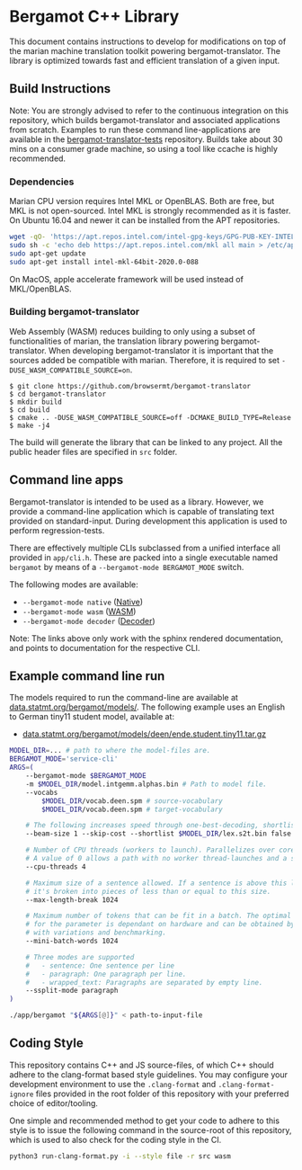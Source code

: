 # Bergamot C++ Library

This document contains instructions to develop for modifications on top of the
marian machine translation toolkit powering bergamot-translator. The library is
optimized towards fast and efficient translation of a given input.

## Build Instructions

Note: You are strongly advised to refer to the continuous integration on this
repository, which builds bergamot-translator and associated applications from
scratch. Examples to run these command line-applications are available in the
[bergamot-translator-tests](https://github.com/browsermt/bergamot-translator-tests)
repository. Builds take about 30 mins on a consumer grade machine, so using a
tool like ccache is highly recommended.

### Dependencies 

Marian CPU version requires Intel MKL or OpenBLAS. Both are free, but MKL is
not open-sourced. Intel MKL is strongly recommended as it is faster. On Ubuntu
16.04 and newer it can be installed from the APT repositories.

```bash
wget -qO- 'https://apt.repos.intel.com/intel-gpg-keys/GPG-PUB-KEY-INTEL-SW-PRODUCTS-2019.PUB' | sudo apt-key add -
sudo sh -c 'echo deb https://apt.repos.intel.com/mkl all main > /etc/apt/sources.list.d/intel-mkl.list'
sudo apt-get update
sudo apt-get install intel-mkl-64bit-2020.0-088
```
On MacOS, apple accelerate framework will be used instead of MKL/OpenBLAS.


### Building bergamot-translator

Web Assembly (WASM) reduces building to only using a subset of functionalities
of marian, the translation library powering bergamot-translator. When
developing bergamot-translator it is important that the sources added be
compatible with marian.  Therefore, it is required to set
`-DUSE_WASM_COMPATIBLE_SOURCE=on`.

```
$ git clone https://github.com/browsermt/bergamot-translator
$ cd bergamot-translator
$ mkdir build
$ cd build
$ cmake .. -DUSE_WASM_COMPATIBLE_SOURCE=off -DCMAKE_BUILD_TYPE=Release
$ make -j4
```

The build will generate the library that can be linked to any project. All the
public header files are specified in `src` folder.

## Command line apps

Bergamot-translator is intended to be used as a library. However, we provide a
command-line application which is capable of translating text provided on
standard-input. During development this application is used to perform
regression-tests.

There are effectively multiple CLIs subclassed from a unified interface all
provided in `app/cli.h`. These are packed into a single executable named
`bergamot` by means of a `--bergamot-mode BERGAMOT_MODE` switch. 

The following modes are available:

* `--bergamot-mode native` ([Native](./api/classmarian_1_1bergamot_1_1app_1_1Decoder.html#exhale-class-classmarian-1-1bergamot-1-1app-1-1decoder))
* `--bergamot-mode wasm`    ([WASM](./api/classmarian_1_1bergamot_1_1app_1_1WASM.html#exhale-class-classmarian-1-1bergamot-1-1app-1-1wasm))
* `--bergamot-mode decoder` ([Decoder](./api/classmarian_1_1bergamot_1_1app_1_1Decoder.html#exhale-class-classmarian-1-1bergamot-1-1app-1-1decoder))

Note: The links above only work with the sphinx rendered documentation, and points to documentation for the respective CLI.

## Example command line run

The models required to run the command-line are available at
[data.statmt.org/bergamot/models/](http://data.statmt.org/bergamot/models/).
The following example uses an English to German tiny11 student model, available
at:

* [data.statmt.org/bergamot/models/deen/ende.student.tiny11.tar.gz](http://data.statmt.org/bergamot/models/deen/ende.student.tiny11.tar.gz)

```bash
MODEL_DIR=... # path to where the model-files are.
BERGAMOT_MODE='service-cli'
ARGS=(
    --bergamot-mode $BERGAMOT_MODE
    -m $MODEL_DIR/model.intgemm.alphas.bin # Path to model file.
    --vocabs 
        $MODEL_DIR/vocab.deen.spm # source-vocabulary
        $MODEL_DIR/vocab.deen.spm # target-vocabulary

    # The following increases speed through one-best-decoding, shortlist and quantization.
    --beam-size 1 --skip-cost --shortlist $MODEL_DIR/lex.s2t.bin false --int8shiftAlphaAll 

    # Number of CPU threads (workers to launch). Parallelizes over cores and improves speed.
    # A value of 0 allows a path with no worker thread-launches and a single-thread.
    --cpu-threads 4

    # Maximum size of a sentence allowed. If a sentence is above this length,
    # it's broken into pieces of less than or equal to this size.
    --max-length-break 1024  

    # Maximum number of tokens that can be fit in a batch. The optimal value 
    # for the parameter is dependant on hardware and can be obtained by running
    # with variations and benchmarking.
    --mini-batch-words 1024 

    # Three modes are supported
    #   - sentence: One sentence per line
    #   - paragraph: One paragraph per line.
    #   - wrapped_text: Paragraphs are separated by empty line.
    --ssplit-mode paragraph 
)

./app/bergamot "${ARGS[@]}" < path-to-input-file

```


## Coding Style

This repository contains C++ and JS source-files, of which C++ should adhere to
the clang-format based style guidelines. You may configure your development
environment to use the `.clang-format` and `.clang-format-ignore` files
provided in the root folder of this repository with your preferred choice of
editor/tooling.

One simple and recommended method to get your code to adhere to this style is
to issue the following command in the source-root of this repository, which is
used to also check for the coding style in the CI.

```bash
python3 run-clang-format.py -i --style file -r src wasm
```
